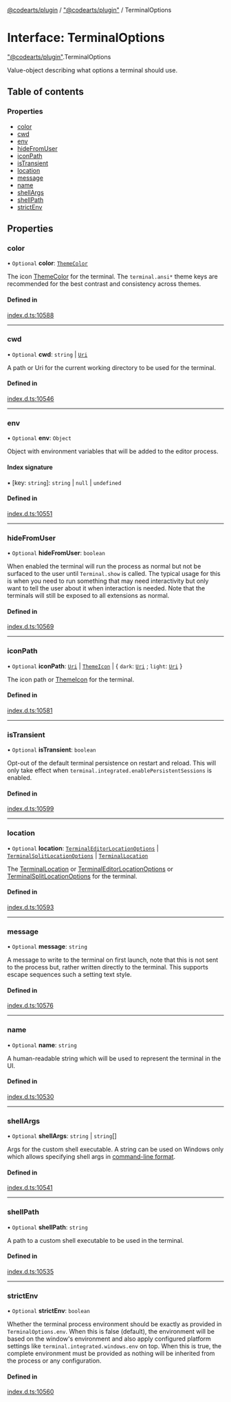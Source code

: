 [@codearts/plugin](../README.md) / ["@codearts/plugin"](../modules/_codearts_plugin_.md) / TerminalOptions

# Interface: TerminalOptions

["@codearts/plugin"](../modules/_codearts_plugin_.md).TerminalOptions

Value-object describing what options a terminal should use.

## Table of contents

### Properties

- [color](codearts_plugin_.TerminalOptions.md#color)
- [cwd](codearts_plugin_.TerminalOptions.md#cwd)
- [env](codearts_plugin_.TerminalOptions.md#env)
- [hideFromUser](codearts_plugin_.TerminalOptions.md#hidefromuser)
- [iconPath](codearts_plugin_.TerminalOptions.md#iconpath)
- [isTransient](codearts_plugin_.TerminalOptions.md#istransient)
- [location](codearts_plugin_.TerminalOptions.md#location)
- [message](codearts_plugin_.TerminalOptions.md#message)
- [name](codearts_plugin_.TerminalOptions.md#name)
- [shellArgs](codearts_plugin_.TerminalOptions.md#shellargs)
- [shellPath](codearts_plugin_.TerminalOptions.md#shellpath)
- [strictEnv](codearts_plugin_.TerminalOptions.md#strictenv)

## Properties

### color

• `Optional` **color**: [`ThemeColor`](../classes/codearts_plugin_.ThemeColor.md)

The icon [ThemeColor](../classes/codearts_plugin_.ThemeColor.md) for the terminal.
The `terminal.ansi*` theme keys are
recommended for the best contrast and consistency across themes.

#### Defined in

[index.d.ts:10588](https://github.com/huaweicloud/cloudide-plugin-api/blob/a055dd0/index.d.ts#L10588)

___

### cwd

• `Optional` **cwd**: `string` \| [`Uri`](../classes/codearts_plugin_.Uri.md)

A path or Uri for the current working directory to be used for the terminal.

#### Defined in

[index.d.ts:10546](https://github.com/huaweicloud/cloudide-plugin-api/blob/a055dd0/index.d.ts#L10546)

___

### env

• `Optional` **env**: `Object`

Object with environment variables that will be added to the editor process.

#### Index signature

▪ [key: `string`]: `string` \| ``null`` \| `undefined`

#### Defined in

[index.d.ts:10551](https://github.com/huaweicloud/cloudide-plugin-api/blob/a055dd0/index.d.ts#L10551)

___

### hideFromUser

• `Optional` **hideFromUser**: `boolean`

When enabled the terminal will run the process as normal but not be surfaced to the user
until `Terminal.show` is called. The typical usage for this is when you need to run
something that may need interactivity but only want to tell the user about it when
interaction is needed. Note that the terminals will still be exposed to all extensions
as normal.

#### Defined in

[index.d.ts:10569](https://github.com/huaweicloud/cloudide-plugin-api/blob/a055dd0/index.d.ts#L10569)

___

### iconPath

• `Optional` **iconPath**: [`Uri`](../classes/codearts_plugin_.Uri.md) \| [`ThemeIcon`](../classes/codearts_plugin_.ThemeIcon.md) \| { `dark`: [`Uri`](../classes/codearts_plugin_.Uri.md) ; `light`: [`Uri`](../classes/codearts_plugin_.Uri.md)  }

The icon path or [ThemeIcon](../classes/codearts_plugin_.ThemeIcon.md) for the terminal.

#### Defined in

[index.d.ts:10581](https://github.com/huaweicloud/cloudide-plugin-api/blob/a055dd0/index.d.ts#L10581)

___

### isTransient

• `Optional` **isTransient**: `boolean`

Opt-out of the default terminal persistence on restart and reload.
This will only take effect when `terminal.integrated.enablePersistentSessions` is enabled.

#### Defined in

[index.d.ts:10599](https://github.com/huaweicloud/cloudide-plugin-api/blob/a055dd0/index.d.ts#L10599)

___

### location

• `Optional` **location**: [`TerminalEditorLocationOptions`](codearts_plugin_.TerminalEditorLocationOptions.md) \| [`TerminalSplitLocationOptions`](codearts_plugin_.TerminalSplitLocationOptions.md) \| [`TerminalLocation`](../enums/codearts_plugin_.TerminalLocation.md)

The [TerminalLocation](../enums/codearts_plugin_.TerminalLocation.md) or [TerminalEditorLocationOptions](codearts_plugin_.TerminalEditorLocationOptions.md) or [TerminalSplitLocationOptions](codearts_plugin_.TerminalSplitLocationOptions.md) for the terminal.

#### Defined in

[index.d.ts:10593](https://github.com/huaweicloud/cloudide-plugin-api/blob/a055dd0/index.d.ts#L10593)

___

### message

• `Optional` **message**: `string`

A message to write to the terminal on first launch, note that this is not sent to the
process but, rather written directly to the terminal. This supports escape sequences such
a setting text style.

#### Defined in

[index.d.ts:10576](https://github.com/huaweicloud/cloudide-plugin-api/blob/a055dd0/index.d.ts#L10576)

___

### name

• `Optional` **name**: `string`

A human-readable string which will be used to represent the terminal in the UI.

#### Defined in

[index.d.ts:10530](https://github.com/huaweicloud/cloudide-plugin-api/blob/a055dd0/index.d.ts#L10530)

___

### shellArgs

• `Optional` **shellArgs**: `string` \| `string`[]

Args for the custom shell executable. A string can be used on Windows only which allows
specifying shell args in [command-line format](https://msdn.microsoft.com/en-au/08dfcab2-eb6e-49a4-80eb-87d4076c98c6).

#### Defined in

[index.d.ts:10541](https://github.com/huaweicloud/cloudide-plugin-api/blob/a055dd0/index.d.ts#L10541)

___

### shellPath

• `Optional` **shellPath**: `string`

A path to a custom shell executable to be used in the terminal.

#### Defined in

[index.d.ts:10535](https://github.com/huaweicloud/cloudide-plugin-api/blob/a055dd0/index.d.ts#L10535)

___

### strictEnv

• `Optional` **strictEnv**: `boolean`

Whether the terminal process environment should be exactly as provided in
`TerminalOptions.env`. When this is false (default), the environment will be based on the
window's environment and also apply configured platform settings like
`terminal.integrated.windows.env` on top. When this is true, the complete environment
must be provided as nothing will be inherited from the process or any configuration.

#### Defined in

[index.d.ts:10560](https://github.com/huaweicloud/cloudide-plugin-api/blob/a055dd0/index.d.ts#L10560)
